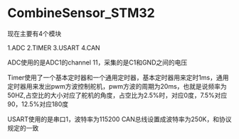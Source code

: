 # CombineSensor_STM32

现在主要有4个模块

1.ADC
2.TIMER
3.USART
4.CAN

ADC使用的是ADC1的channel 11，采集的是C1和GND之间的电压

Timer使用了一个基本定时器和一个通用定时器，基本定时器用来定时1ms，通用定时器用来发出pwm方波控制舵机，pwm方波的周期为20ms，也就是说频率为50HZ,占空比的大小对应了舵机的角度，占空比为2.5%时，对应0度，7.5%对应90，12.5%对应180度

USART使用的是串口1，波特率为115200
CAN总线设置成波特率为250K，和协议规定的一致
